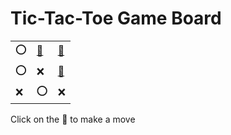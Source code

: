 # Tic-Tac-Toe Game Board
|   |   |   |
|---|---|---|
|⭕ |[🔎](OOXOXEXOX.md) |[🔎](OXOOXEXOX.md) |
|⭕ |❌ |[🔎](OEXOXOXOX.md) |
|❌ |⭕ |❌ |

Click on the 🔎 to make a move